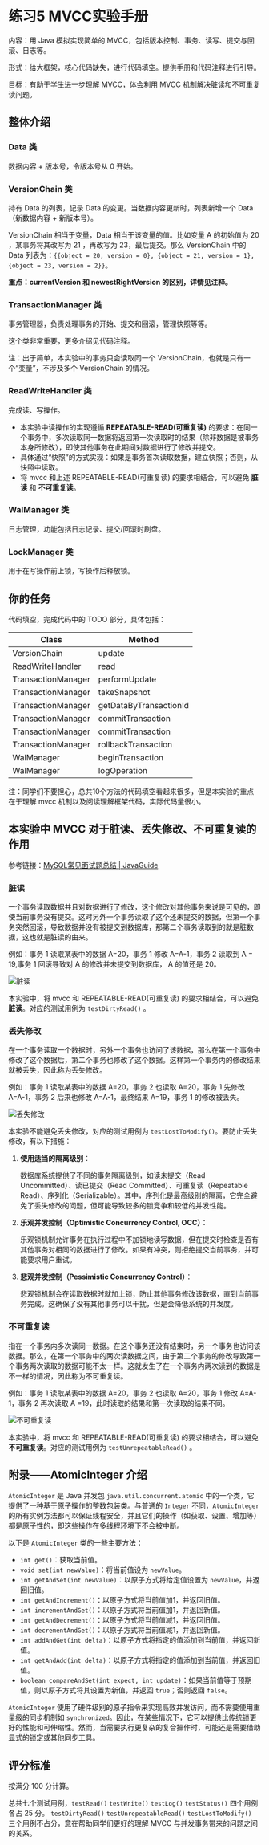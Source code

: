 # 练习5 MVCC实验手册

内容：用 Java 模拟实现简单的 MVCC，包括版本控制、事务、读写、提交与回滚、日志等。

形式：给大框架，核心代码缺失，进行代码填空。提供手册和代码注释进行引导。

目标：有助于学生进一步理解 MVCC，体会利用 MVCC 机制解决脏读和不可重复读问题。

## 整体介绍

### Data 类

数据内容 + 版本号，令版本号从 0 开始。

### VersionChain 类

持有 Data 的列表，记录 Data 的变更。当数据内容更新时，列表新增一个 Data（新数据内容 + 新版本号）。

VersionChain 相当于变量，Data 相当于该变量的值。比如变量 A 的初始值为 20 ，某事务将其改写为 21 ，再改写为 23，最后提交。那么 VersionChain 中的 Data 列表为：`{{object = 20, version = 0}, {object = 21, version = 1}, {object = 23, version = 2}}`。

**重点：currentVersion 和 newestRightVersion 的区别，详情见注释。**

### TransactionManager 类

事务管理器，负责处理事务的开始、提交和回滚，管理快照等等。

这个类非常重要，更多介绍见代码注释。

注：出于简单，本实验中的事务只会读取同一个 VersionChain，也就是只有一个“变量”，不涉及多个 VersionChain 的情况。

### ReadWriteHandler 类

完成读、写操作。

- 本实验中读操作的实现遵循 **REPEATABLE-READ(可重复读)** 的要求：在同一个事务中，多次读取同一数据将返回第一次读取时的结果（除非数据是被事务本身所修改），即使其他事务在此期间对数据进行了修改并提交。
- 具体通过“快照”的方式实现：如果是事务首次读取数据，建立快照；否则，从快照中读取。
- 将 mvcc 和上述 REPEATABLE-READ(可重复读) 的要求相结合，可以避免 **脏读** 和 **不可重复读**。

### WalManager 类

日志管理，功能包括日志记录、提交/回滚时刷盘。

### LockManager 类

用于在写操作前上锁，写操作后释放锁。

## 你的任务

代码填空，完成代码中的 TODO 部分，具体包括：

| Class              | Method                 |
| ------------------ | ---------------------- |
| VersionChain       | update                 |
| ReadWriteHandler   | read                   |
| TransactionManager | performUpdate          |
| TransactionManager | takeSnapshot           |
| TransactionManager | getDataByTransactionId |
| TransactionManager | commitTransaction      |
| TransactionManager | commitTransaction      |
| TransactionManager | rollbackTransaction    |
| WalManager         | beginTransaction       |
| WalManager         | logOperation           |

注：同学们不要担心，总共10个方法的代码填空看起来很多，但是本实验的重点在于理解 mvcc 机制以及阅读理解框架代码，实际代码量很小。

## 本实验中 MVCC 对于脏读、丢失修改、不可重复读的作用

参考链接：[MySQL常见面试题总结 | JavaGuide](https://javaguide.cn/database/mysql/mysql-questions-01.html)

### 脏读

一个事务读取数据并且对数据进行了修改，这个修改对其他事务来说是可见的，即使当前事务没有提交。这时另外一个事务读取了这个还未提交的数据，但第一个事务突然回滚，导致数据并没有被提交到数据库，那第二个事务读取到的就是脏数据，这也就是脏读的由来。

例如：事务 1 读取某表中的数据 A=20，事务 1 修改 A=A-1，事务 2 读取到 A = 19,事务 1 回滚导致对 A 的修改并未提交到数据库， A 的值还是 20。

![脏读](src\main\resources\images\脏读.png)

本实验中，将 mvcc 和 REPEATABLE-READ(可重复读) 的要求相结合，可以避免 **脏读**。对应的测试用例为 `testDirtyRead()` 。

### 丢失修改

在一个事务读取一个数据时，另外一个事务也访问了该数据，那么在第一个事务中修改了这个数据后，第二个事务也修改了这个数据。这样第一个事务内的修改结果就被丢失，因此称为丢失修改。

例如：事务 1 读取某表中的数据 A=20，事务 2 也读取 A=20，事务 1 先修改 A=A-1，事务 2 后来也修改 A=A-1，最终结果 A=19，事务 1 的修改被丢失。

![丢失修改](src\main\resources\images\丢失修改.png)

本实验不能避免丢失修改，对应的测试用例为 `testLostToModify()`。要防止丢失修改，有以下措施：

1. **使用适当的隔离级别**：

   数据库系统提供了不同的事务隔离级别，如读未提交（Read Uncommitted）、读已提交（Read Committed）、可重复读（Repeatable Read）、序列化（Serializable）。其中，序列化是最高级别的隔离，它完全避免了丢失修改的问题，但可能导致较多的锁竞争和较低的并发性能。

2. **乐观并发控制（Optimistic Concurrency Control, OCC）**：

   乐观锁机制允许事务在执行过程中不加锁地读写数据，但在提交时检查是否有其他事务对相同的数据进行了修改。如果有冲突，则拒绝提交当前事务，并可能要求用户重试。

3. **悲观并发控制（Pessimistic Concurrency Control）**：

   悲观锁机制会在读取数据时就加上锁，防止其他事务修改该数据，直到当前事务完成。这确保了没有其他事务可以干扰，但是会降低系统的并发度。

### 不可重复读

指在一个事务内多次读同一数据。在这个事务还没有结束时，另一个事务也访问该数据。那么，在第一个事务中的两次读数据之间，由于第二个事务的修改导致第一个事务两次读取的数据可能不太一样。这就发生了在一个事务内两次读到的数据是不一样的情况，因此称为不可重复读。

例如：事务 1 读取某表中的数据 A=20，事务 2 也读取 A=20，事务 1 修改 A=A-1，事务 2 再次读取 A =19，此时读取的结果和第一次读取的结果不同。

![不可重复读](src\main\resources\images\不可重复读.png)

本实验中，将 mvcc 和 REPEATABLE-READ(可重复读) 的要求相结合，可以避免 **不可重复读**。对应的测试用例为 `testUnrepeatableRead()` 。

## 附录——AtomicInteger 介绍

`AtomicInteger` 是 Java 并发包 `java.util.concurrent.atomic` 中的一个类，它提供了一种基于原子操作的整数包装类。与普通的 `Integer` 不同，`AtomicInteger` 的所有实例方法都可以保证线程安全，并且它们的操作（如获取、设置、增加等）都是原子性的，即这些操作在多线程环境下不会被中断。

以下是 `AtomicInteger` 类的一些主要方法：

- `int get()`：获取当前值。
- `void set(int newValue)`：将当前值设为 `newValue`。
- `int getAndSet(int newValue)`：以原子方式将给定值设置为 `newValue`，并返回旧值。
- `int getAndIncrement()`：以原子方式将当前值加1，并返回旧值。
- `int incrementAndGet()`：以原子方式将当前值加1，并返回新值。
- `int getAndDecrement()`：以原子方式将当前值减1，并返回旧值。
- `int decrementAndGet()`：以原子方式将当前值减1，并返回新值。
- `int addAndGet(int delta)`：以原子方式将指定的值添加到当前值，并返回新值。
- `int getAndAdd(int delta)`：以原子方式将指定的值添加到当前值，并返回旧值。
- `boolean compareAndSet(int expect, int update)`：如果当前值等于预期值，则以原子方式将其设置为新值，并返回 `true`；否则返回 `false`。

`AtomicInteger` 使用了硬件级别的原子指令来实现高效并发访问，而不需要使用重量级的同步机制如 `synchronized`。因此，在某些情况下，它可以提供比传统锁更好的性能和可伸缩性。然而，当需要执行更复杂的复合操作时，可能还是需要借助显式的锁定或其他同步工具。

## 评分标准

按满分 100 分计算。

总共七个测试用例，`testRead()` `testWrite()`  `testLog()` `testStatus()` 四个用例各占 25 分。 `testDirtyRead()`  `testUnrepeatableRead()`  `testLostToModify()` 三个用例不占分，意在帮助同学们更好的理解 MVCC 与并发事务带来的问题之间的关系。